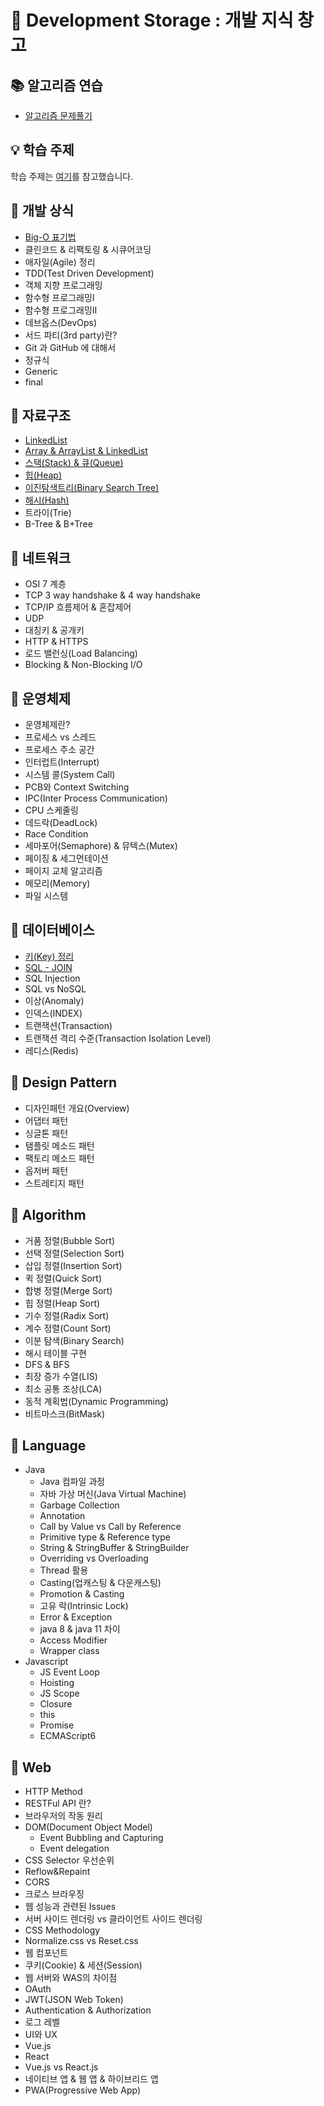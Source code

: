 # :gift: Development Storage : 개발 지식 창고

## :books: 알고리즘 연습   
* [알고리즘 문제풀기](https://github.com/ssd256/Algorithms_Practice)   

## :bulb: 학습 주제   
학습 주제는 [여기](https://github.com/gyoogle/tech-interview-for-developer)를 참고했습니다.   

## :pushpin: 개발 상식   
* [Big-O 표기법](https://github.com/ssd256/Dev-Storage/blob/main/DataStructure/Big-O.md)
* 클린코드 & 리팩토링 & 시큐어코딩
* 애자일(Agile) 정리
* TDD(Test Driven Development)
* 객체 지향 프로그래밍
* 함수형 프로그래밍Ⅰ
* 함수형 프로그래밍Ⅱ
* 데브옵스(DevOps)
* 서드 파티(3rd party)란?
* Git 과 GitHub 에 대해서
* 정규식
* Generic
* final

## :pushpin: 자료구조   
* [LinkedList](https://github.com/ssd256/TIL/blob/main/DataStructure/LinkedList.md)
* [Array & ArrayList & LinkedList](https://github.com/ssd256/TIL/blob/main/DataStructure/Array%20vs%20ArrayList%20vs%20LinkedList.md)
* [스택(Stack) & 큐(Queue)](https://github.com/ssd256/TIL/blob/main/DataStructure/Stack%20%26%20Queue.md)
* [힙(Heap)](https://github.com/ssd256/Dev-Storage/blob/main/DataStructure/Heap.md)
* [이진탐색트리(Binary Search Tree)](https://github.com/ssd256/Dev-Storage/blob/main/DataStructure/Binary%20Search%20Tree.md)
* [해시(Hash)](https://github.com/ssd256/Dev-Storage/blob/main/DataStructure/HashTable.md)
* 트라이(Trie)
* B-Tree & B+Tree

## :pushpin: 네트워크   
* OSI 7 계층
* TCP 3 way handshake & 4 way handshake
* TCP/IP 흐름제어 & 혼잡제어
* UDP
* 대칭키 & 공개키
* HTTP & HTTPS
* 로드 밸런싱(Load Balancing)
* Blocking & Non-Blocking I/O

## :pushpin: 운영체제   
* 운영체제란?
* 프로세스 vs 스레드
* 프로세스 주소 공간
* 인터럽트(Interrupt)
* 시스템 콜(System Call)
* PCB와 Context Switching
* IPC(Inter Process Communication)
* CPU 스케줄링
* 데드락(DeadLock)
* Race Condition
* 세마포어(Semaphore) & 뮤텍스(Mutex)
* 페이징 & 세그먼테이션
* 페이지 교체 알고리즘
* 메모리(Memory)
* 파일 시스템

## :pushpin: 데이터베이스   
* [키(Key) 정리](https://github.com/ssd256/Dev-Storage/blob/main/Database/%5BDB%5DKey.md)
* [SQL - JOIN](https://github.com/ssd256/Dev-Storage/blob/main/Database/%5BDB%5DJOIN.md)
* SQL Injection
* SQL vs NoSQL
* 이상(Anomaly)
* 인덱스(INDEX)
* 트랜잭션(Transaction)
* 트랜잭션 격리 수준(Transaction Isolation Level)
* 레디스(Redis)

## :pushpin: Design Pattern   
* 디자인패턴 개요(Overview)
* 어댑터 패턴
* 싱글톤 패턴
* 탬플릿 메소드 패턴
* 팩토리 메소드 패턴
* 옵저버 패턴
* 스트레티지 패턴

## :pushpin: Algorithm   
* 거품 정렬(Bubble Sort)
* 선택 정렬(Selection Sort)
* 삽입 정렬(Insertion Sort)
* 퀵 정렬(Quick Sort)
* 합병 정렬(Merge Sort)
* 힙 정렬(Heap Sort)
* 기수 정렬(Radix Sort)
* 계수 정렬(Count Sort)
* 이분 탐색(Binary Search)
* 해시 테이블 구현
* DFS & BFS
* 최장 증가 수열(LIS)
* 최소 공통 조상(LCA)
* 동적 계획법(Dynamic Programming)
* 비트마스크(BitMask)

## :pushpin: Language   
* Java
  * Java 컴파일 과정
  * 자바 가상 머신(Java Virtual Machine)
  * Garbage Collection
  * Annotation
  * Call by Value vs Call by Reference
  * Primitive type & Reference type
  * String & StringBuffer & StringBuilder
  * Overriding vs Overloading
  * Thread 활용
  * Casting(업캐스팅 & 다운캐스팅)
  * Promotion & Casting
  * 고유 락(Intrinsic Lock)
  * Error & Exception
  * java 8 & java 11 차이
  * Access Modifier
  * Wrapper class
* Javascript
  * JS Event Loop
  * Hoisting
  * JS Scope
  * Closure
  * this
  * Promise
  * ECMAScript6

## :pushpin: Web   
* HTTP Method
* RESTFul API 란?
* 브라우저의 작동 원리
* DOM(Document Object Model)
  * Event Bubbling and Capturing
  * Event delegation
* CSS Selector 우선순위
* Reflow&Repaint
* CORS
* 크로스 브라우징
* 웹 성능과 관련된 Issues
* 서버 사이드 렌더링 vs 클라이언트 사이드 렌더링
* CSS Methodology
* Normalize.css vs Reset.css
* 웹 컴포넌트
* 쿠키(Cookie) & 세션(Session)
* 웹 서버와 WAS의 차이점
* OAuth
* JWT(JSON Web Token)
* Authentication & Authorization
* 로그 레벨
* UI와 UX
* Vue.js
* React
* Vue.js vs React.js
* 네이티브 앱 & 웹 앱 & 하이브리드 앱
* PWA(Progressive Web App)


